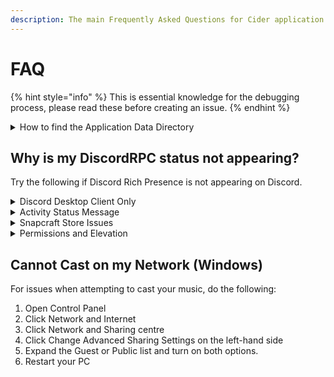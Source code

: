```yaml
---
description: The main Frequently Asked Questions for Cider application support.
---
```


# FAQ

{% hint style="info" %}
This is essential knowledge for the debugging process, please read these before creating an issue.
{% endhint %}

<details>

<summary>How to find the Application Data Directory</summary>

The location of your application data varies depending on your operating system.

* For users on Windows using the GitHub release, the path is `%APPDATA%/Cider/`
* For users of the Microsoft Store release of Cider, the path is `/Program Files/WindowsApps/**Cider**`
* For Linux users, the AppData can be found in `~/.config/Cider/`.
* For macOS the path is `Library/Application Support/Cider/`.

</details>

## Why is my DiscordRPC status not appearing?

Try the following if Discord Rich Presence is not appearing on Discord.&#x20;

<details>

<summary>Discord Desktop Client Only</summary>

Ensure you only have the Discord desktop client, not the web client open. As Cider is not directly connected to Discord we cannot have your status showing when not connected to Cider directly through Discord's Rich Presence functionality.

</details>

<details>

<summary>Activity Status Message</summary>

Make sure that 'Display current activity as a status message' is enabled in your Activity Status category in the Discord settings. Cider will not appear as a game, so do not manually add it.

<img src="https://i.imgur.com/3znfOMh.png" alt="Discord Activity Status Message" data-size="original">

</details>

<details>

<summary>Snapcraft Store Issues</summary>

If you are using Discord from the Snap Store, you are advised to install from a different source (Discords Website or using another package manager). The Snap Store version of Discord is known to have issues with DiscordRPC.

</details>

<details>

<summary>Permissions and Elevation</summary>

Ensure that you are running Discord on a level that is below Cider. If Discord is being elevated, Cider will be unable to connect. Furthermore, **ensure that Discord is started first**. Cider has to connect to Discord and this is only done on Cider's launch. So make sure Discord is started before Cider.

</details>

## Cannot Cast on my Network (Windows)

For issues when attempting to cast your music, do the following:

1. Open Control Panel
2. Click Network and Internet
3. Click Network and Sharing centre
4. Click Change Advanced Sharing Settings on the left-hand side
5. Expand the Guest or Public list and turn on both options.
6. Restart your PC
